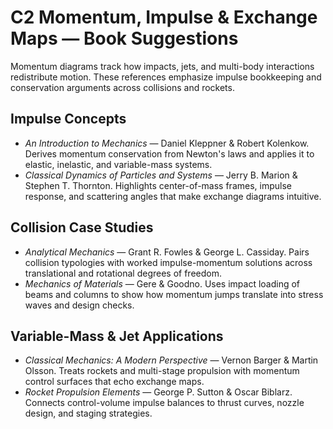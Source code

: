 # C2 Momentum, Impulse & Exchange Maps — Book Suggestions

Momentum diagrams track how impacts, jets, and multi-body interactions redistribute motion. These references emphasize impulse bookkeeping and conservation arguments across collisions and rockets.

## Impulse Concepts
- *An Introduction to Mechanics* — Daniel Kleppner & Robert Kolenkow. Derives momentum conservation from Newton's laws and applies it to elastic, inelastic, and variable-mass systems.
- *Classical Dynamics of Particles and Systems* — Jerry B. Marion & Stephen T. Thornton. Highlights center-of-mass frames, impulse response, and scattering angles that make exchange diagrams intuitive.

## Collision Case Studies
- *Analytical Mechanics* — Grant R. Fowles & George L. Cassiday. Pairs collision typologies with worked impulse-momentum solutions across translational and rotational degrees of freedom.
- *Mechanics of Materials* — Gere & Goodno. Uses impact loading of beams and columns to show how momentum jumps translate into stress waves and design checks.

## Variable-Mass & Jet Applications
- *Classical Mechanics: A Modern Perspective* — Vernon Barger & Martin Olsson. Treats rockets and multi-stage propulsion with momentum control surfaces that echo exchange maps.
- *Rocket Propulsion Elements* — George P. Sutton & Oscar Biblarz. Connects control-volume impulse balances to thrust curves, nozzle design, and staging strategies.
